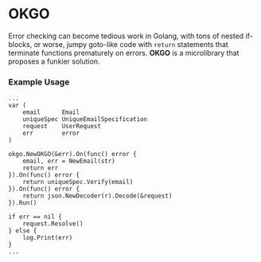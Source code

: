 # OKGO
Error checking can become tedious work in Golang, with tons of nested if-blocks, or worse, jumpy goto-like code with `return` statements that terminate functions prematurely on errors. **OKGO** is a microlibrary that proposes a funkier solution.

### Example Usage
```
...
var (
    email      Email
    uniqueSpec UniqueEmailSpecification
    request    UserRequest
    err        error
)

okgo.NewOKGO(&err).On(func() error {
    email, err = NewEmail(str)
    return err
}).On(func() error {
    return uniqueSpec.Verify(email)
}).On(func() error {
    return json.NewDecoder(r).Decode(&request)
}).Run()

if err == nil {
    request.Resolve()
} else {
    log.Print(err)
}
...
```

